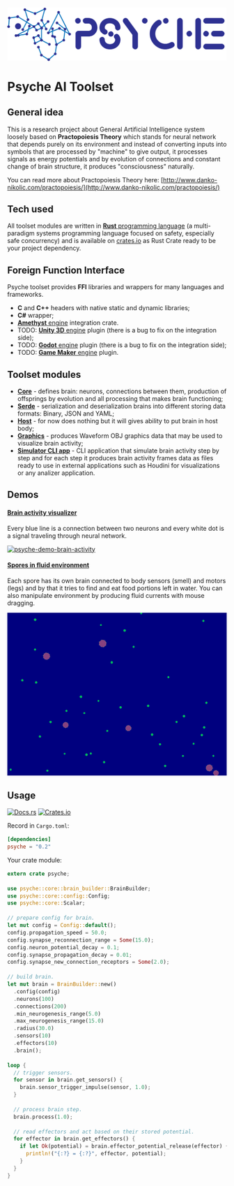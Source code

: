 ![Logo](https://raw.githubusercontent.com/PsichiX/psyche/master/media/psyche-logo-light.png)
# Psyche AI Toolset

## General idea
This is a research project about General Artificial Intelligence system loosely
based on **Practopoiesis Theory** which stands for neural network that depends
purely on its environment and instead of converting inputs into symbols that are
processed by "machine" to give output, it processes signals as energy potentials
and by evolution of connections and constant change of brain structure, it
produces "consciousness" naturally.

You can read more about Practopoiesis Theory here:
[http://www.danko-nikolic.com/practopoiesis/](http://www.danko-nikolic.com/practopoiesis/)

## Tech used
All toolset modules are written in [**Rust** programming language](https://www.rust-lang.org/)
(a multi-paradigm systems programming language focused on safety, especially
safe concurrency) and is available on [crates.io](https://crates.io/crates/psyche)
as Rust Crate ready to be your project dependency.

## Foreign Function Interface
Psyche toolset provides **FFI** libraries and wrappers for many languages and
frameworks.
- **C** and **C++** headers with native static and dynamic libraries;
- **C#** wrapper;
- [**Amethyst** engine](https://www.amethyst.rs/) integration crate.
- TODO: [**Unity 3D** engine](https://unity.com/) plugin (there is a bug to fix
  on the integration side);
- TODO: [**Godot** engine](https://godotengine.org/) plugin (there is a bug to
  fix on the integration side);
- TODO: [**Game Maker** engine](https://www.yoyogames.com/gamemaker) plugin.

## Toolset modules
- [**Core**](https://github.com/PsichiX/psyche/psyche-core) - defines brain:
  neurons, connections between them, production of offsprings by evolution and
  all processing that makes brain functioning;
- [**Serde**](https://github.com/PsichiX/psyche/psyche-serde) - serialization
  and deserialization brains into different storing data formats: Binary, JSON
  and YAML;
- [**Host**](https://github.com/PsichiX/psyche/psyche-host) - for now does
  nothing but it will gives ability to put brain in host body;
- [**Graphics**](https://github.com/PsichiX/psyche/psyche-graphics) - produces
  Waveform OBJ graphics data that may be used to visualize brain activity;
- [**Simulator CLI app**](https://github.com/PsichiX/psyche/psyche-simulator-cli) - CLI
  application that simulate brain activity step by step and for each step it
  produces brain activity frames data as files ready to use in external
  applications such as Houdini for visualizations or any analizer application.

## Demos

#### [Brain activity visualizer](https://github.com/PsichiX/psyche/demos/src/brain-activity)
Every blue line is a connection between two neurons and every white dot is a
signal traveling through neural network.

[![psyche-demo-brain-activity](https://raw.githubusercontent.com/PsichiX/psyche/master/media/psyche-demo-brain-activity.gif)](https://raw.githubusercontent.com/PsichiX/psyche/master/media/psyche-demo-brain-activity.mp4)

#### [Spores in fluid environment](https://github.com/PsichiX/psyche/demos/src/spore)
Each spore has its own brain connected to body sensors (smell) and motors (legs)
and by that it tries to find and eat food portions left in water. You can also
manipulate environment by producing fluid currents with mouse dragging.

[![psyche-demo-spore](https://raw.githubusercontent.com/PsichiX/psyche/master/media/psyche-demo-spore.gif)](https://raw.githubusercontent.com/PsichiX/psyche/master/media/psyche-demo-spore.mp4)

## Usage
[![Docs.rs](https://docs.rs/psyche/badge.svg)](https://docs.rs/psyche)
[![Crates.io](https://img.shields.io/crates/v/psyche.svg)](https://crates.io/crates/psyche)

Record in `Cargo.toml`:
```toml
[dependencies]
psyche = "0.2"
```

Your crate module:
```rust
extern crate psyche;

use psyche::core::brain_builder::BrainBuilder;
use psyche::core::config::Config;
use psyche::core::Scalar;

// prepare config for brain.
let mut config = Config::default();
config.propagation_speed = 50.0;
config.synapse_reconnection_range = Some(15.0);
config.neuron_potential_decay = 0.1;
config.synapse_propagation_decay = 0.01;
config.synapse_new_connection_receptors = Some(2.0);

// build brain.
let mut brain = BrainBuilder::new()
  .config(config)
  .neurons(100)
  .connections(200)
  .min_neurogenesis_range(5.0)
  .max_neurogenesis_range(15.0)
  .radius(30.0)
  .sensors(10)
  .effectors(10)
  .brain();

loop {
  // trigger sensors.
  for sensor in brain.get_sensors() {
    brain.sensor_trigger_impulse(sensor, 1.0);
  }

  // process brain step.
  brain.process(1.0);

  // read effectors and act based on their stored potential.
  for effector in brain.get_effectors() {
    if let Ok(potential) = brain.effector_potential_release(effector) {
      println!("{:?} = {:?}", effector, potential);
    }
  }
}
```
